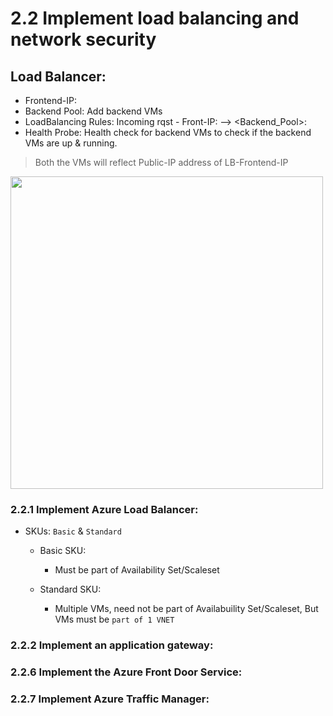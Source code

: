 # 2.2 Implement load balancing and network security

## Load Balancer:

* Frontend-IP: 
* Backend Pool: Add backend VMs
* LoadBalancing Rules: Incoming rqst - Front-IP:<Front-End Port> --> <Backend_Pool>:<Port>
* Health Probe: Health check for backend VMs to check if the backend VMs are up & running. 
  
> Both the VMs will reflect Public-IP address of LB-Frontend-IP

<img src="https://user-images.githubusercontent.com/24938159/119975645-ba53f080-bfd3-11eb-8e01-f982eaa68f1f.png" width="500">


### 2.2.1 Implement Azure Load Balancer:

* SKUs: `Basic` & `Standard`
  * Basic SKU: 
    * Must be part of Availability Set/Scaleset

  * Standard SKU:
    * Multiple VMs, need not be part of Availabuility Set/Scaleset, But VMs must be `part of 1 VNET`

### 2.2.2 Implement an application gateway:


### 2.2.6 Implement the Azure Front Door Service:


### 2.2.7 Implement Azure Traffic Manager:

